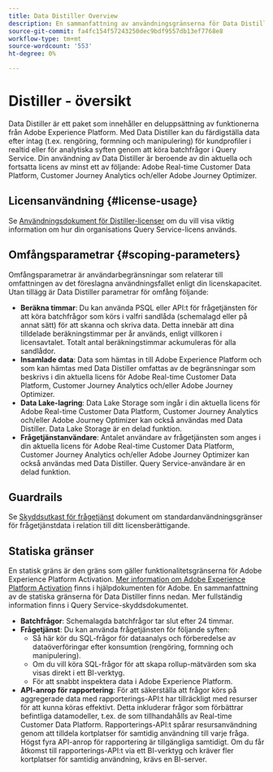```yaml
---
title: Data Distiller Overview
description: En sammanfattning av användningsgränserna för Data Distiller för Query Service-data i relation till ditt licensieringsberättigande.
source-git-commit: fa4fc154f57243250dec9bdf9557db13ef7768e8
workflow-type: tm+mt
source-wordcount: '553'
ht-degree: 0%

---
```


# Distiller - översikt

Data Distiller är ett paket som innehåller en deluppsättning av funktionerna från Adobe Experience Platform. Med Data Distiller kan du färdigställa data efter intag (t.ex. rengöring, formning och manipulering) för kundprofiler i realtid eller för analytiska syften genom att köra batchfrågor i Query Service. Din användning av Data Distiller är beroende av din aktuella och fortsatta licens av minst ett av följande: Adobe Real-time Customer Data Platform, Customer Journey Analytics och/eller Adobe Journey Optimizer.

## Licensanvändning {#license-usage}

Se [Användningsdokument för Distiller-licenser](./license-usage.md) om du vill visa viktig information om hur din organisations Query Service-licens används.

## Omfångsparametrar {#scoping-parameters}

Omfångsparametrar är användarbegränsningar som relaterar till omfattningen av det föreslagna användningsfallet enligt din licenskapacitet. Utan tillägg är Data Distiller parametrar för omfång följande:

* **Beräkna timmar**: Du kan använda PSQL eller API:t för frågetjänsten för att köra batchfrågor som körs i valfri sandlåda (schemalagd eller på annat sätt) för att skanna och skriva data. Detta innebär att dina tilldelade beräkningstimmar per år används, enligt villkoren i licensavtalet. Totalt antal beräkningstimmar ackumuleras för alla sandlådor.
* **Insamlade data**: Data som hämtas in till Adobe Experience Platform och som kan hämtas med Data Distiller omfattas av de begränsningar som beskrivs i din aktuella licens för Adobe Real-time Customer Data Platform, Customer Journey Analytics och/eller Adobe Journey Optimizer.
* **Data Lake-lagring**: Data Lake Storage som ingår i din aktuella licens för Adobe Real-time Customer Data Platform, Customer Journey Analytics och/eller Adobe Journey Optimizer kan också användas med Data Distiller. Data Lake Storage är en delad funktion.
* **Frågetjänstanvändare**: Antalet användare av frågetjänsten som anges i din aktuella licens för Adobe Real-time Customer Data Platform, Customer Journey Analytics och/eller Adobe Journey Optimizer kan också användas med Data Distiller. Query Service-användare är en delad funktion.

## Guardrails

Se [Skyddsutkast för frågetjänst](../guardrails.md) dokument om standardanvändningsgränser för frågetjänstdata i relation till ditt licensberättigande.

## Statiska gränser

En statisk gräns är den gräns som gäller funktionalitetsgränserna för Adobe Experience Platform Activation. [Mer information om Adobe Experience Platform Activation](https://helpx.adobe.com/ca/legal/product-descriptions/adobe-experience-platform0.html) finns i hjälpdokumenten för Adobe. En sammanfattning av de statiska gränserna för Data Distiller finns nedan. Mer fullständig information finns i Query Service-skyddsdokumentet.

* **Batchfrågor**: Schemalagda batchfrågor tar slut efter 24 timmar.
* **Frågetjänst**: Du kan använda frågetjänsten för följande syften:
   * Så här kör du SQL-frågor för dataanalys och förberedelse av dataöverföringar efter konsumtion (rengöring, formning och manipulering).
   * Om du vill köra SQL-frågor för att skapa rollup-mätvärden som ska visas direkt i ett BI-verktyg.
   * För att snabbt inspektera data i Adobe Experience Platform.
* **API-anrop för rapportering**: För att säkerställa att frågor körs på aggregerade data med rapporterings-API:t har tillräckligt med resurser för att kunna köras effektivt. Detta inkluderar frågor som förbättrar befintliga datamodeller, t.ex. de som tillhandahålls av Real-time Customer Data Platform. Rapporterings-API:t spårar resursanvändning genom att tilldela kortplatser för samtidig användning till varje fråga. Högst fyra API-anrop för rapportering är tillgängliga samtidigt. Om du får åtkomst till rapporterings-API:t via ett BI-verktyg och kräver fler kortplatser för samtidig användning, krävs en BI-server.


